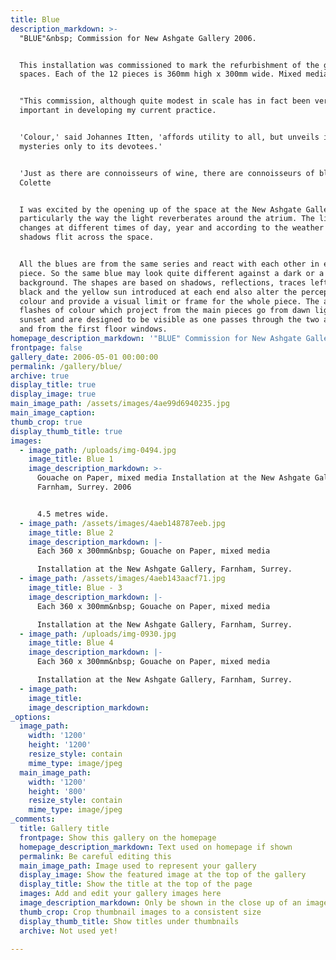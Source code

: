 ```yaml
---
title: Blue
description_markdown: >-
  "BLUE"&nbsp; Commission for New Ashgate Gallery 2006.


  This installation was commissioned to mark the refurbishment of the gallery
  spaces. Each of the 12 pieces is 360mm high x 300mm wide. Mixed media.


  "This commission, although quite modest in scale has in fact been very
  important in developing my current practice.


  'Colour,' said Johannes Itten, 'affords utility to all, but unveils its deeper
  mysteries only to its devotees.'


  'Just as there are connoisseurs of wine, there are connoisseurs of blue.'
  Colette


  I was excited by the opening up of the space at the New Ashgate Gallery and
  particularly the way the light reverberates around the atrium. The light
  changes at different times of day, year and according to the weather and
  shadows flit across the space.


  All the blues are from the same series and react with each other in each
  piece. So the same blue may look quite different against a dark or a lighter
  background. The shapes are based on shadows, reflections, traces left. The
  black and the yellow sun introduced at each end also alter the perception of
  colour and provide a visual limit or frame for the whole piece. The additional
  flashes of colour which project from the main pieces go from dawn light to
  sunset and are designed to be visible as one passes through the two archways
  and from the first floor windows.
homepage_description_markdown: '"BLUE" Commission for New Ashgate Gallery.'
frontpage: false
gallery_date: 2006-05-01 00:00:00
permalink: /gallery/blue/
archive: true
display_title: true
display_image: true
main_image_path: /assets/images/4ae99d6940235.jpg
main_image_caption:
thumb_crop: true
display_thumb_title: true
images:
  - image_path: /uploads/img-0494.jpg
    image_title: Blue 1
    image_description_markdown: >-
      Gouache on Paper, mixed media Installation at the New Ashgate Gallery,
      Farnham, Surrey. 2006


      4.5 metres wide.
  - image_path: /assets/images/4aeb148787eeb.jpg
    image_title: Blue 2
    image_description_markdown: |-
      Each 360 x 300mm&nbsp; Gouache on Paper, mixed media

      Installation at the New Ashgate Gallery, Farnham, Surrey.
  - image_path: /assets/images/4aeb143aacf71.jpg
    image_title: Blue - 3
    image_description_markdown: |-
      Each 360 x 300mm&nbsp; Gouache on Paper, mixed media

      Installation at the New Ashgate Gallery, Farnham, Surrey.
  - image_path: /uploads/img-0930.jpg
    image_title: Blue 4
    image_description_markdown: |-
      Each 360 x 300mm&nbsp; Gouache on Paper, mixed media

      Installation at the New Ashgate Gallery, Farnham, Surrey.
  - image_path:
    image_title:
    image_description_markdown:
_options:
  image_path:
    width: '1200'
    height: '1200'
    resize_style: contain
    mime_type: image/jpeg
  main_image_path:
    width: '1200'
    height: '800'
    resize_style: contain
    mime_type: image/jpeg
_comments:
  title: Gallery title
  frontpage: Show this gallery on the homepage
  homepage_description_markdown: Text used on homepage if shown
  permalink: Be careful editing this
  main_image_path: Image used to represent your gallery
  display_image: Show the featured image at the top of the gallery
  display_title: Show the title at the top of the page
  images: Add and edit your gallery images here
  image_description_markdown: Only be shown in the close up of an image
  thumb_crop: Crop thumbnail images to a consistent size
  display_thumb_title: Show titles under thumbnails
  archive: Not used yet!

---
```


